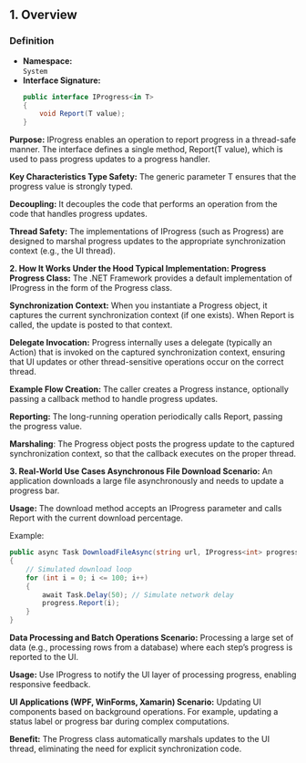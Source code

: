 ## 1. Overview

### Definition
- **Namespace:**  
  `System`
- **Interface Signature:**
  ```csharp
  public interface IProgress<in T>
  {
      void Report(T value);
  }
  ```

**Purpose:**
IProgress<T> enables an operation to report progress in a thread-safe manner. The interface defines a single method, Report(T value), which is used to pass progress updates to a progress handler.

**Key Characteristics
Type Safety:**
The generic parameter T ensures that the progress value is strongly typed.

**Decoupling:**
It decouples the code that performs an operation from the code that handles progress updates.

**Thread Safety:**
The implementations of IProgress<T> (such as Progress<T>) are designed to marshal progress updates to the appropriate synchronization context (e.g., the UI thread).

**2. How It Works Under the Hood
Typical Implementation: Progress<T>
Progress<T> Class:**
The .NET Framework provides a default implementation of IProgress<T> in the form of the Progress<T> class.

**Synchronization Context:**
When you instantiate a Progress<T> object, it captures the current synchronization context (if one exists). When Report is called, the update is posted to that context.

**Delegate Invocation:**
Progress<T> internally uses a delegate (typically an Action<T>) that is invoked on the captured synchronization context, ensuring that UI updates or other thread-sensitive operations occur on the correct thread.

**Example Flow
Creation:**
The caller creates a Progress<T> instance, optionally passing a callback method to handle progress updates.

**Reporting:**
The long-running operation periodically calls Report, passing the progress value.

**Marshaling**:
The Progress<T> object posts the progress update to the captured synchronization context, so that the callback executes on the proper thread.

**3. Real-World Use Cases
Asynchronous File Download
Scenario:**
An application downloads a large file asynchronously and needs to update a progress bar.

**Usage:**
The download method accepts an IProgress<int> parameter and calls Report with the current download percentage.

Example:

```csharp
public async Task DownloadFileAsync(string url, IProgress<int> progress)
{
    // Simulated download loop
    for (int i = 0; i <= 100; i++)
    {
        await Task.Delay(50); // Simulate network delay
        progress.Report(i);
    }
}
```
**Data Processing and Batch Operations
Scenario:**
Processing a large set of data (e.g., processing rows from a database) where each step’s progress is reported to the UI.

**Usage:**
Use IProgress<T> to notify the UI layer of processing progress, enabling responsive feedback.

**UI Applications (WPF, WinForms, Xamarin)
Scenario:**
Updating UI components based on background operations. For example, updating a status label or progress bar during complex computations.

**Benefit:**
The Progress<T> class automatically marshals updates to the UI thread, eliminating the need for explicit synchronization code.